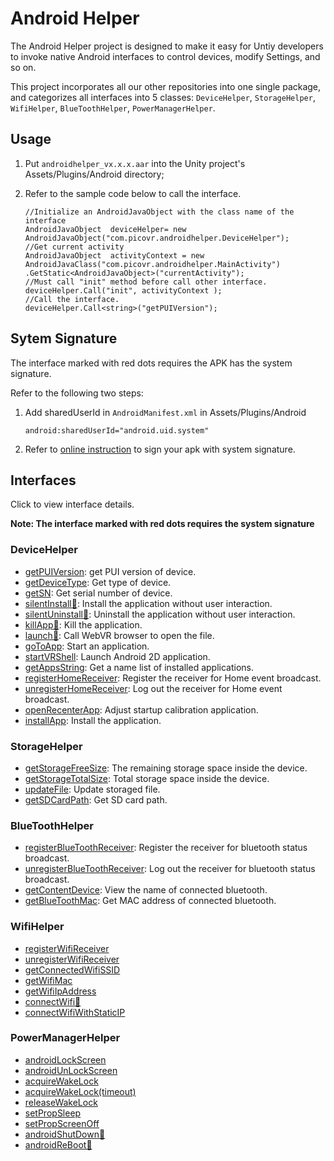 # Android Helper

The Android Helper project is designed to make it easy for Untiy developers to invoke native Android interfaces to control devices, modify Settings, and so on. 

This project incorporates all our other repositories into one single package, and categorizes all interfaces into 5 classes:  ``DeviceHelper``, ``StorageHelper``, ``WifiHelper``, ``BlueToothHelper``, ``PowerManagerHelper``.

## Usage

1. Put ``androidhelper_vx.x.x.aar`` into the Unity project's Assets/Plugins/Android directory;

2. Refer to the sample code below to call the interface.

   ```
   //Initialize an AndroidJavaObject with the class name of the interface
   AndroidJavaObject  deviceHelper= new AndroidJavaObject("com.picovr.androidhelper.DeviceHelper");
   //Get current activity
   AndroidJavaObject  activityContext = new AndroidJavaClass("com.picovr.androidhelper.MainActivity")
   .GetStatic<AndroidJavaObject>("currentActivity");
   //Must call "init" method before call other interface.
   deviceHelper.Call("init", activityContext );
   //Call the interface.
   deviceHelper.Call<string>("getPUIVersion");
   ```

## Sytem Signature

The interface marked with red dots requires the APK has the system signature.

Refer to the following two steps:

1. Add sharedUserId in ``AndroidManifest.xml`` in Assets/Plugins/Android

   ```
   android:sharedUserId="android.uid.system"
   ```

2. Refer to [online instruction](http://static.appstore.picovr.com/docs/KioskMode/chapter_three.html) to sign your apk with system signature.


## Interfaces

Click to view interface details.

**Note: The interface marked with red dots requires the system signature**

### DeviceHelper  
- [getPUIVersion][1]: get PUI version of device.
- [getDeviceType](https://github.com/picoxr/AndroidHelper/wiki): Get type of device.   
- [getSN](https://github.com/picoxr/AndroidHelper/wiki/DeviceHelper#string-getsn): Get serial number of device.        
- [silentInstall🔴](https://github.com/picoxr/AndroidHelper/wiki/DeviceHelper#void-silentinstallstring-apkpath-string-packagename): Install the application without user interaction.   
- [silentUninstall🔴](https://github.com/picoxr/AndroidHelper/wiki/DeviceHelper#void-silentuninstallstring-packagename):  Uninstall the application without user interaction.       
- [killApp🔴](https://github.com/picoxr/AndroidHelper/wiki/DeviceHelper#void-killappstring-packagename): Kill the application.     
- [launch🔴](https://github.com/picoxr/AndroidHelper/wiki/DeviceHelper#void-launchstring-filepath): Call WebVR browser to open the file.       
- [goToApp](https://github.com/picoxr/AndroidHelper/wiki/DeviceHelper#void-gotoappstring-packagename): Start an application.       
- [startVRShell](https://github.com/picoxr/AndroidHelper/wiki/DeviceHelper#void-startvrshellint-way-string-args): Launch Android 2D application.        
- [getAppsString](https://github.com/picoxr/AndroidHelper/wiki/DeviceHelper#string-getappsstring): Get a name list of installed applications.         
- [registerHomeReceiver](https://github.com/picoxr/AndroidHelper/wiki/DeviceHelper#void-registerhomereceiver): Register the receiver for Home event broadcast.        
- [unregisterHomeReceiver](https://github.com/picoxr/AndroidHelper/wiki/DeviceHelper#void-unregisterhomereceiver): Log out the receiver for Home event broadcast.     
- [openRecenterApp](https://github.com/picoxr/AndroidHelper/wiki/DeviceHelper#void-openrecenterapp): Adjust startup calibration application.       
- [installApp](https://github.com/picoxr/AndroidHelper/wiki/DeviceHelper#void-openrecenterapp): Install the application.    
### StorageHelper
- [getStorageFreeSize](https://github.com/picoxr/AndroidHelper/wiki/StorageHelper#float-getstoragefreesize): The remaining storage space inside the device.      
- [getStorageTotalSize](https://github.com/picoxr/AndroidHelper/wiki/StorageHelper#float-getstoragetotalsize): Total storage space inside the device.         
- [updateFile](https://github.com/picoxr/AndroidHelper/wiki/StorageHelper#void-updatefilestring-filepath): Update storaged file.   
- [getSDCardPath](https://github.com/picoxr/AndroidHelper/wiki/StorageHelper#string-getsdcardpath): Get SD card path.   
### BlueToothHelper
- [registerBlueToothReceiver](https://github.com/picoxr/AndroidHelper/wiki/BlueToothHelper#void-registerbluetoothreceiver): Register the receiver for bluetooth status broadcast.       
- [unregisterBlueToothReceiver](https://github.com/picoxr/AndroidHelper/wiki/BlueToothHelper#void-unregisterbluetoothreceiver): Log out the receiver for bluetooth status broadcast.   
- [getContentDevice](https://github.com/picoxr/AndroidHelper/wiki/BlueToothHelper#string-getcontentdevice): View the name of connected bluetooth.     
- [getBlueToothMac](https://github.com/picoxr/AndroidHelper/wiki/BlueToothHelper#string-getbluetoothmac): Get MAC address of connected bluetooth.      
### WifiHelper
- [registerWifiReceiver](https://github.com/picoxr/AndroidHelper/wiki/WifiHelper#void-registerwifireceiver)   
- [unregisterWifiReceiver](https://github.com/picoxr/AndroidHelper/wiki/WifiHelper#void-unregisterwifireceiver)   
- [getConnectedWifiSSID](https://github.com/picoxr/AndroidHelper/wiki/WifiHelper#string-getconnectedwifissid)   
- [getWifiMac](https://github.com/picoxr/AndroidHelper/wiki/WifiHelper#string-getwifimac)   
- [getWifiIpAddress](https://github.com/picoxr/AndroidHelper/wiki/WifiHelper#string-getwifiipaddress)   
- [connectWifi🔴](https://github.com/picoxr/AndroidHelper/wiki/WifiHelper#void-connectwifistring-ssidstring-password)   
- [connectWifiWithStaticIP](https://github.com/picoxr/AndroidHelper/wiki/WifiHelper#void-connectwifiwithstaticipstring-ssidstring-passwordstring-ipstring-gatewaystring-dns)  
### PowerManagerHelper
- [androidLockScreen](https://github.com/picoxr/AndroidHelper/wiki/PowerManagerHelper#void-androidlockscreen)   
- [androidUnLockScreen](https://github.com/picoxr/AndroidHelper/wiki/PowerManagerHelper#void-androidunlockscreen)   
- [acquireWakeLock](https://github.com/picoxr/AndroidHelper/wiki/PowerManagerHelper#void-acquirewakelock)   
- [acquireWakeLock(timeout)](https://github.com/picoxr/AndroidHelper/wiki/PowerManagerHelper#void-acquirewakelocklong-timeout)   
- [releaseWakeLock](https://github.com/picoxr/AndroidHelper/wiki/PowerManagerHelper#void-releasewakelock)   
- [setPropSleep](https://github.com/picoxr/AndroidHelper/wiki/PowerManagerHelper#void-setpropsleepstring-time)   
- [setPropScreenOff](https://github.com/picoxr/AndroidHelper/wiki/PowerManagerHelper#void-setpropscreenoffstring-time)   
- [androidShutDown🔴](https://github.com/picoxr/AndroidHelper/wiki/PowerManagerHelper#void-androidshutdown)   
- [androidReBoot🔴](https://github.com/picoxr/AndroidHelper/wiki/PowerManagerHelper#void-androidreboot)  

[1]: https://github.com/picoxr/AndroidHelper/wiki
